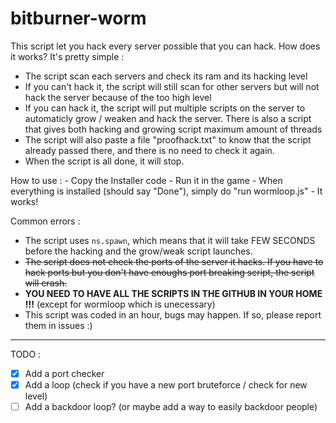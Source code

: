 # bitburner-worm
  
This script let you hack every server possible that you can hack. How does it works? It's pretty simple :
  - The script scan each servers and check its ram and its hacking level
  - If you can't hack it, the script will still scan for other servers but will not hack the server because of the too high level
  - If you can hack it, the script will put multiple scripts on the server to automaticly grow / weaken and hack the server. There is also a script that gives both hacking and growing script maximum amount of threads
  - The script will also paste a file "proofhack.txt" to know that the script already passed there, and there is no need to check it again.
  - When the script is all done, it will stop.

How to use :
	- Copy the Installer code
	- Run it in the game
	- When everything is installed (should say "Done"), simply do "run wormloop.js"
	- It works!

Common errors :
  - The script uses `ns.spawn`, which means that it will take FEW SECONDS before the hacking and the grow/weak script launches.
  - ~~The script does not check the ports of the server it hacks. If you have to hack ports but you don't have enoughs port breaking script, the script will crash.~~
  - **YOU NEED TO HAVE ALL THE SCRIPTS IN THE GITHUB IN YOUR HOME !!!** (except for wormloop which is unecessary)
  - This script was coded in an hour, bugs may happen. If so, please report them in issues :)

----------------------------------------------------------------------------------------

TODO : 
  - [x] Add a port checker
  - [x] Add a loop (check if you have a new port bruteforce / check for new level)
  - [ ] Add a backdoor loop? (or maybe add a way to easily backdoor people)
